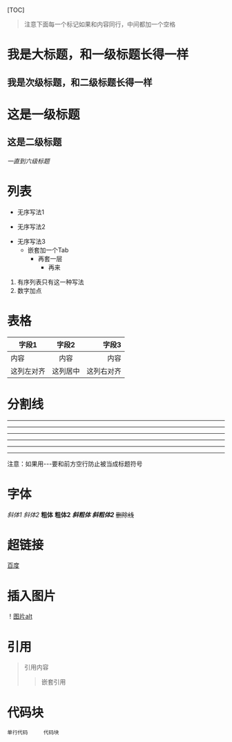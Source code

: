 [TOC]

> 注意下面每一个标记如果和内容同行，中间都加一个空格

我是大标题，和一级标题长得一样
===
我是次级标题，和二级标题长得一样
---

# 这是一级标题
## 这是二级标题
###### 一直到六级标题

# 列表
- 无序写法1
* 无序写法2
+ 无序写法3
    + 嵌套加一个Tab
        + 再套一层
            + 再来
1. 有序列表只有这一种写法
2. 数字加点

# 表格
| 字段1      |  字段2   |      字段3 |
| ---------- | :------: | ---------: |
| 内容       |   内容   |       内容 |
| 这列左对齐 | 这列居中 | 这列右对齐 |

# 分割线
***
---
___
* * *
- - -
_ _ _
注意：如果用---要和前方空行防止被当成标题符号

# 字体
*斜体1*
_斜体2_
**粗体**
__粗体2__
***斜粗体***
___斜粗体2___
~~删除线~~

# 超链接
[百度](https://www.baidu.com"百度一下，你就知道")

# 插入图片
！[图片alt](https://baike.baidu.com/pic/Bliss/52106/0/0bd162d9f2d3572ccd5be1ec8913632762d0c341?fr=lemma&ct=single#aid=0&pic=0bd162d9f2d3572ccd5be1ec8913632762d0c341"title")

# 引用
> 引用内容
>
> > 嵌套引用

# 代码块
`单行代码`
​    ```
​    代码块
​    ```